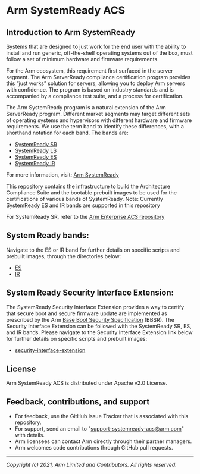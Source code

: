# Arm SystemReady ACS

## Introduction to Arm SystemReady
Systems that are designed to just work for the end user with the ability to install and run generic, off-the-shelf operating systems out of the box, must follow a set of minimum hardware and firmware requirements.

For the Arm ecosystem, this requirement first surfaced in the server segment. The Arm ServerReady compliance certification program provides this “just works” solution for servers, allowing you to deploy Arm servers with confidence. The program is based on industry standards and is accompanied by a compliance test suite, and a process for certification.

The Arm SystemReady program is a natural extension of the Arm ServerReady program. Different market segments may target different sets of operating systems and hypervisors with different hardware and firmware requirements. We use the term band to identify these differences, with a shorthand notation for each band. The bands are:
* [SystemReady SR](https://developer.arm.com/architectures/system-architectures/arm-systemready/sr)
* [SystemReady LS](https://developer.arm.com/architectures/system-architectures/arm-systemready/ls)
* [SystemReady ES](https://developer.arm.com/architectures/system-architectures/arm-systemready/es)
* [SystemReady IR](https://developer.arm.com/architectures/system-architectures/arm-systemready/ir)

For more information, visit: [Arm SystemReady](https://developer.arm.com/architectures/system-architectures/arm-systemready)

This repository contains the infrastructure to build the Architecture Compliance Suite and the bootable prebuilt images to be used for the certifications of various bands of SystemReady.
Note:  Currently SystemReady ES and IR bands are supported in this repository

For SystemReady SR, refer to the [Arm Enterprise ACS repository](https://github.com/ARM-software/arm-enterprise-acs)

## System Ready bands:
Navigate to the ES or IR band for further details on specific scripts and prebuilt images, through the directories below:
* [ES](./ES)
* [IR](./IR)

## System Ready Security Interface Extension:
The SystemReady Security Interface Extension provides a way to certify that secure boot and secure firmware update are implemented as prescribed by the Arm [Base Boot Security Specification](https://developer.arm.com/documentation/den0107/latest) (BBSR). The Security Interface Extension can be followed with the SystemReady SR, ES, and IR bands.
Please navigate to the Security Interface Extension link below for further details on specific scripts and prebuilt images:
* [security-interface-extension](./security-interface-extension)

## License

Arm SystemReady ACS is distributed under Apache v2.0 License.

## Feedback, contributions, and support

 - For feedback, use the GitHub Issue Tracker that is associated with this repository.
 - For support, send an email to "support-systemready-acs@arm.com" with details.
 - Arm licensees can contact Arm directly through their partner managers.
 - Arm welcomes code contributions through GitHub pull requests.

--------------

*Copyright (c) 2021, Arm Limited and Contributors. All rights reserved.*

